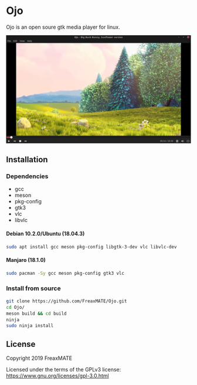 # Ojo

Ojo is an open soure gtk media player for linux.

![Ojo](/data/OjoScreenshot.png)

## Installation

### Dependencies

 - gcc
 - meson
 - pkg-config
 - gtk3
 - vlc
 - libvlc

#### Debian 10.2.0/Ubuntu (18.04.3)
```bash
sudo apt install gcc meson pkg-config libgtk-3-dev vlc libvlc-dev
```

#### Manjaro (18.1.0)
```bash
sudo pacman -Sy gcc meson pkg-config gtk3 vlc
```

### Install from source
```bash
git clone https://github.com/FreaxMATE/Ojo.git
cd Ojo/
meson build && cd build
ninja
sudo ninja install
```

## License

Copyright 2019 FreaxMATE

Licensed under the terms of the GPLv3 license: https://www.gnu.org/licenses/gpl-3.0.html



